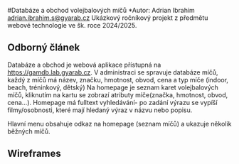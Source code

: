 #Databáze a obchod volejbalových míčů
*Autor: Adrian Ibrahim <adrian.ibrahim.s@gyarab.cz>
Ukázkový ročníkový projekt z předmětu webové technologie ve šk. roce 2024/2025.

## Odborný článek
 Databáze a obchod je webová aplikace přístupná na https://gamdb.lab.gyarab.cz.
 V administraci se spravuje databáze míčů, každý z míčů má název, značku, hmotnost, obvod, cena a typ míče (indoor, beach, tréninkový, dětský)
Na homepage je seznam karet volejbalových míčů, kliknutím na kartu se zobrazí atributy míče(značka, hmotnost, obvod, cena...). 
 Homepage má fulltext vyhledávání- po zadání výrazu se vypíší filmy/osobnosti, které mají hledaný výraz v názvu nebo popisu.


Hlavní menu obsahuje odkaz na homepage (seznam míčů) a ukazuje několik běžných míčů.

## Wireframes



